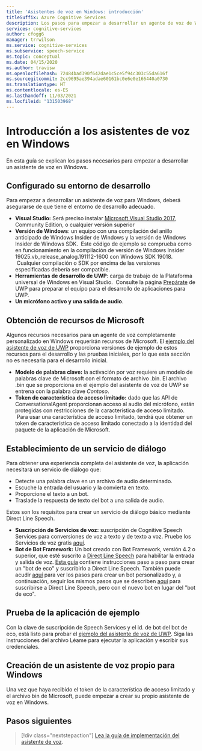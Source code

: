 ```yaml
---
title: 'Asistentes de voz en Windows: introducción'
titleSuffix: Azure Cognitive Services
description: Los pasos para empezar a desarrollar un agente de voz de Windows, incluida una referencia al inicio rápido del código de ejemplo.
services: cognitive-services
author: cfogg6
manager: trrwilson
ms.service: cognitive-services
ms.subservice: speech-service
ms.topic: conceptual
ms.date: 04/15/2020
ms.author: travisw
ms.openlocfilehash: 72484bad390f642dae1c5ce5f94c303c55da616f
ms.sourcegitcommit: 2cc9695ae394adae60161bc0e6e0e166440a0730
ms.translationtype: HT
ms.contentlocale: es-ES
ms.lasthandoff: 11/03/2021
ms.locfileid: "131503968"
---
```

# <a name="getting-started-with-voice-assistants-on-windows"></a>Introducción a los asistentes de voz en Windows

En esta guía se explican los pasos necesarios para empezar a desarrollar un asistente de voz en Windows.

## <a name="set-up-your-development-environment"></a>Configurado su entorno de desarrollo

Para empezar a desarrollar un asistente de voz para Windows, deberá asegurarse de que tiene el entorno de desarrollo adecuado.

- **Visual Studio:** Será preciso instalar [Microsoft Visual Studio 2017](https://visualstudio.microsoft.com/), Community Edition, o cualquier versión superior
- **Versión de Windows**: un equipo con una compilación del anillo anticipado de Windows Insider de Windows y la versión de Windows Insider de Windows SDK.  Este código de ejemplo se comprueba como en funcionamiento en la compilación de versión de Windows Insider 19025.vb_release_analog.191112-1600 con Windows SDK 19018.  Cualquier compilación o SDK por encima de las versiones especificadas debería ser compatible.
- **Herramientas de desarrollo de UWP**: carga de trabajo de la Plataforma universal de Windows en Visual Studio.  Consulte la página [Prepárate](/windows/uwp/get-started/get-set-up) de UWP para preparar el equipo para el desarrollo de aplicaciones para UWP.
- **Un micrófono activo y una salida de audio**.

## <a name="obtain-resources-from-microsoft"></a>Obtención de recursos de Microsoft

Algunos recursos necesarios para un agente de voz completamente personalizado en Windows requerirán recursos de Microsoft. El [ejemplo del asistente de voz de UWP](windows-voice-assistants-faq.yml#the-uwp-voice-assistant-sample) proporciona versiones de ejemplo de estos recursos para el desarrollo y las pruebas iniciales, por lo que esta sección no es necesaria para el desarrollo inicial.

- **Modelo de palabras clave:** la activación por voz requiere un modelo de palabras clave de Microsoft con el formato de archivo .bin. El archivo .bin que se proporciona en el ejemplo del asistente de voz de UWP se entrena con la palabra clave *Contoso*.
- **Token de característica de acceso limitado:** dado que las API de ConversationalAgent proporcionan acceso al audio del micrófono, están protegidas con restricciones de la característica de acceso limitado.  Para usar una característica de acceso limitado, tendrá que obtener un token de característica de acceso limitado conectado a la identidad del paquete de la aplicación de Microsoft.

## <a name="establish-a-dialog-service"></a>Establecimiento de un servicio de diálogo

Para obtener una experiencia completa del asistente de voz, la aplicación necesitará un servicio de diálogo que:

- Detecte una palabra clave en un archivo de audio determinado.
- Escuche la entrada del usuario y la convierta en texto.
- Proporcione el texto a un bot.
- Traslade la respuesta de texto del bot a una salida de audio.

Estos son los requisitos para crear un servicio de diálogo básico mediante Direct Line Speech.

- **Suscripción de Servicios de voz:** suscripción de Cognitive Speech Services para conversiones de voz a texto y de texto a voz. Pruebe los Servicios de voz gratis [aquí](./overview.md#try-the-speech-service-for-free).
- **Bot de Bot Framework:**  Un bot creado con Bot Framework, versión 4.2 o superior, que esté suscrito a [Direct Line Speech](./direct-line-speech.md) para habilitar la entrada y salida de voz. [Esta guía](./tutorial-voice-enable-your-bot-speech-sdk.md) contiene instrucciones paso a paso para crear un "bot de eco" y suscribirlo a Direct Line Speech. También puede acudir [aquí](https://blog.botframework.com/2018/05/07/build-a-microsoft-bot-framework-bot-with-the-bot-builder-sdk-v4/) para ver los pasos para crear un bot personalizado y, a continuación, seguir los mismos pasos que se describen [aquí](./tutorial-voice-enable-your-bot-speech-sdk.md) para suscribirse a Direct Line Speech, pero con el nuevo bot en lugar del "bot de eco".

## <a name="try-out-the-sample-app"></a>Prueba de la aplicación de ejemplo

Con la clave de suscripción de Speech Services y el id. de bot del bot de eco, está listo para probar el [ejemplo del asistente de voz de UWP](windows-voice-assistants-faq.yml#the-uwp-voice-assistant-sample). Siga las instrucciones del archivo Léame para ejecutar la aplicación y escribir sus credenciales.

## <a name="create-your-own-voice-assistant-for-windows"></a>Creación de un asistente de voz propio para Windows

Una vez que haya recibido el token de la característica de acceso limitado y el archivo bin de Microsoft, puede empezar a crear su propio asistente de voz en Windows.

## <a name="next-steps"></a>Pasos siguientes

> [!div class="nextstepaction"]
> [Lea la guía de implementación del asistente de voz](windows-voice-assistants-implementation-guide.md).
